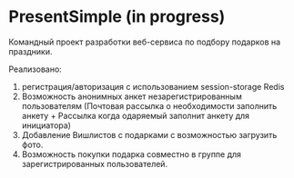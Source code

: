 # PresentSimple (in progress)

Командный проект разработки веб-сервиса по подбору подарков на праздники.

Реализовано: 
1) регистрация/авторизация с использованием session-storage Redis
2) Возможность анонимных анкет незарегистрированным пользователям (Почтовая рассылка о необходимости заполнить анкету + Рассылка когда одаряемый заполнит анкету для инициатора)
3) Добавление Вишлистов с подарками с возможностью загрузить фото.
4) Возможность покупки подарка совместно в группе для зарегистрированных пользователей.
